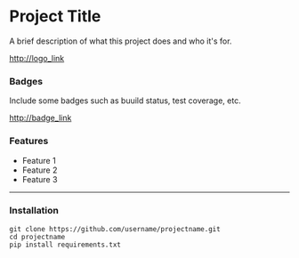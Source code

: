 # Project Title

A brief description of what this project does and who it's for.

<http://logo_link>

### Badges

Include some badges such as buuild status, test coverage, etc.

<http://badge_link>

### Features
- Feature 1
- Feature 2
- Feature 3
---
### Installation
```
git clone https://github.com/username/projectname.git
cd projectname
pip install requirements.txt
```

